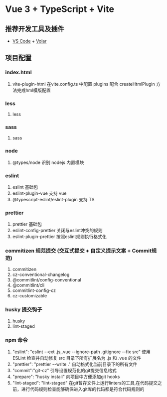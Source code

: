 # Vue 3 + TypeScript + Vite

## 推荐开发工具及插件

- [VS Code](https://code.visualstudio.com/) + [Volar](https://marketplace.visualstudio.com/items?itemName=Vue.volar)


## 项目配置

### index.html
1. vite-plugin-html 在vite.config.ts 中配置 plugins 配合 createHtmlPlugin 方法完成hml模版配置

### less
1. less

### sass
1. sass

### node
1. @types/node 识别 nodejs 内置模块

### eslint
1. eslint 基础包
2. eslint-plugin-vue 支持 vue
3. @typescript-eslint/eslint-plugin 支持 TS

### prettier
1. prettier 基础包
2. eslint-config-prettier 关闭与eslint冲突的规则
3. eslint-plugin-prettier 按照eslint规则执行格式化

### commitizen 规范提交 (交互式提交 + 自定义提示文案 + Commit规范)
1. commitizen 
2. cz-conventional-changelog 
3. @commitlint/config-conventional 
4. @commitlint/cli 
5. commitlint-config-cz 
6. cz-customizable

### husky 提交钩子
1. husky
2. lint-staged

### npm 命令
1. "eslint": "eslint --ext .js,.vue --ignore-path .gitignore --fix src" 使用 ESLint 检查并自动修复 src 目录下所有扩展名为 .js 和 .vue 的文件
2. "prettier": "prettier --write ." 自动格式化当前目录下的所有文件
3. "commit":"git-cz"  引导设置规范化的git提交信息格式
4. "prepare": "husky install"  向项目中方便添加git hooks
5. "lint-staged": "lint-staged" 在git暂存文件上运行linters的工具,在代码提交之前，进行代码规则检查能够确保进入git库的代码都是符合代码规则的